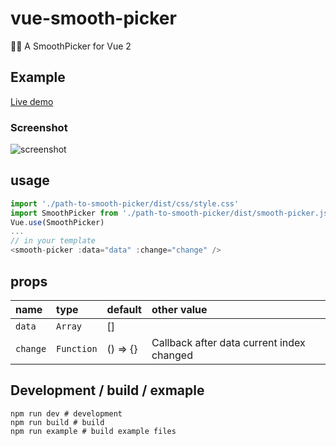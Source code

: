 # vue-smooth-picker
🏄🏼 A SmoothPicker for Vue 2

## Example

[Live demo](https://hiyali.github.io/vue-smooth-picker)

### Screenshot

![screenshot](https://raw.githubusercontent.com/hiyali/vue-smooth-picker/master/assets/smooth-picker-screenshot.png "screenshot")

## usage
```javascript
import './path-to-smooth-picker/dist/css/style.css'
import SmoothPicker from './path-to-smooth-picker/dist/smooth-picker.js'
Vue.use(SmoothPicker)
...
// in your template
<smooth-picker :data="data" :change="change" />
```

## props

| name           | type       |  default      | other value  |
| :------------- | :--------- | :------------ | :----------- |
| `data`         | `Array`    | []            |              |
| `change`       | `Function` | () => {}      | Callback after data current index changed |

## Development / build / exmaple
```shell
npm run dev # development
npm run build # build
npm run example # build example files
```
